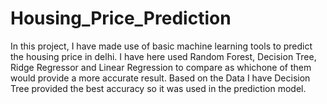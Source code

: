 # Housing_Price_Prediction
In this project, I have made use of basic machine learning tools to predict the housing price in delhi. I have here used Random Forest, Decision Tree, Ridge Regressor and Linear Regression to compare as whichone of them would provide a more accurate result.
Based on the Data I have Decision Tree provided the best accuracy so it was used in the prediction model.
